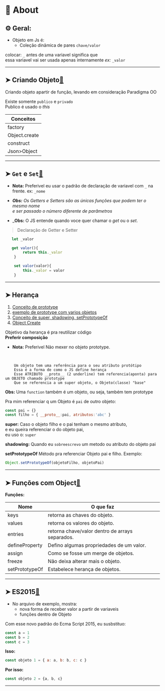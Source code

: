 # 📌 About
## ⚙️ Geral:

* Objeto em Js é:
    * Coleção dinâmica de pares `chave/valor` 

 colocar: `_` antes de uma variavel significa que <br>essa variavel vai ser usada apenas internamente _ex:_ `_valor` 
___
## ➤ Criando Objeto[🔗](https://github.com/RoniDeringer/curso_web_moderno/blob/master/object_7/criar.js)

Criando objeto apartir de função, levando em consideração Paradigma OO

Existe somente `publico` e `privado`<br>
Publico é usado o _this_<br>

Conceitos|
---------|
factory|
Object.create|
construct|
Json>Object|

___
## ➤ `Get` e `Set`[🔗](https://github.com/RoniDeringer/curso_web_moderno/blob/master/object_7/GetSet.js)

* **Nota:** Preferivel eu usar o padrão de declaração de variavel com `_` na frente.
ex: `_nome`


* _**Obs:** Os Getters e Setters são as únicas funções que podem ter o mesmo nome <br>
e ser passado o número diferente de parâmetros_

* _**Obs:** O JS entende quando voce quer chamar o _get_ ou o _set_.

> Declaração de Getter e Setter 
~~~~javascript
   let _valor

   get valor(){
        return this._valor
    }

    set valor(valor){
        this._valor = valor
    }
~~~~
___
## ➤ **Herança** 

1. [Conceito de prototype](https://github.com/RoniDeringer/curso_web_moderno/blob/master/object_7/heranca1.js)
2. [exemplo de prototype com varios objetos](https://github.com/RoniDeringer/curso_web_moderno/blob/master/object_7/heranca2.js)
3. [Conceito de super, shadowing, setPrototypeOf](https://github.com/RoniDeringer/curso_web_moderno/blob/master/object_7/heranca3.js)
4. [Object Create](https://github.com/RoniDeringer/curso_web_moderno/blob/master/object_7/heranca4.js)


Objetivo da herança é pra reutilizar código
<br>**Preferir composição**

* **Nota:** Preferivel Não mexer no objeto prototype.
<br>

        Um objeto tem uma referência para o seu atributo protótipo
        Essa é a forma de como o JS define herança
        Esse ATRIBUTO __proto__ (2 underline) tem referencia(aponta) para um OBJETO chamado prototype
        Que se referencia a um super objeto, o Objeto(classe) "base"

**Obs:** Uma `function` também é um objeto, ou seja, também tem prototype

Pra mim referenciar q um Objeto é `pai` de outro objeto:
~~~~javascript
const pai = {}
const filho = { __proto__:pai, atributos:'abc' }
~~~~

**super:** Caso o objeto filho e o pai tenham o mesmo atributo, <br> e eu queira referenciar o do objeto pai, <br> eu uso o: `super`

**shadowing:** Quando eu `sobreescrevo` um metodo ou atributo do objeto pai

**setPrototypeOf** Método pra referenciar Objeto pai e filho. Exemplo:
~~~~javascript
Object.setPrototypeOf(objetoFilho, objetoPai)
~~~~
___
## ➤ Funções com Object[🔗](https://github.com/RoniDeringer/curso_web_moderno/blob/master/object_7/funcoes.js)

**Funções:**

Nome | O que faz
---|---
keys | retorna as chaves do objeto.
values | retorna os valores do objeto.
entries | retorna chave/valor dentro de arrays separados.
defineProperty | Defino algumas propriedades de um valor.
assign | Como se fosse um merge de objetos.
freeze | Não deixa alterar mais o objeto.
setPrototypeOf | Estabelece herança de objetos.

___
## ➤ **ES2015**[🔗](https://github.com/RoniDeringer/curso_web_moderno/blob/master/object_7/padraoES2015.js)

* No arquivo de exemplo, mostra:
    * nova forma de receber valor a partir de variaveis
    * funções dentro de Objeto


Com esse novo padrão do Ecma Script 2015, eu susbstituo:
~~~~javascript
const a = 1
const b = 2
const c = 3
~~~~
**Isso:**
~~~~javascript
const objeto 1 = { a: a, b: b, c: c }
~~~~
**Por isso:**
~~~~javascript
const objeto 2 = {a, b, c}
~~~~

___
